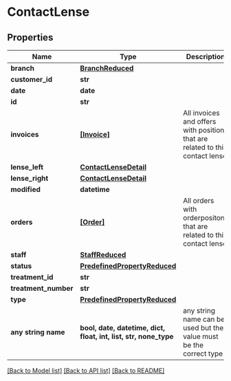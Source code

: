 # ContactLense


## Properties
Name | Type | Description | Notes
------------ | ------------- | ------------- | -------------
**branch** | [**BranchReduced**](BranchReduced.md) |  | [optional] 
**customer_id** | **str** |  | [optional] 
**date** | **date** |  | [optional] 
**id** | **str** |  | [optional] 
**invoices** | [**[Invoice]**](Invoice.md) | All invoices and offers with positions that are related to this contact lense | [optional] 
**lense_left** | [**ContactLenseDetail**](ContactLenseDetail.md) |  | [optional] 
**lense_right** | [**ContactLenseDetail**](ContactLenseDetail.md) |  | [optional] 
**modified** | **datetime** |  | [optional] 
**orders** | [**[Order]**](Order.md) | All orders with orderpositons that are related to this contact lense | [optional] 
**staff** | [**StaffReduced**](StaffReduced.md) |  | [optional] 
**status** | [**PredefinedPropertyReduced**](PredefinedPropertyReduced.md) |  | [optional] 
**treatment_id** | **str** |  | [optional] 
**treatment_number** | **str** |  | [optional] 
**type** | [**PredefinedPropertyReduced**](PredefinedPropertyReduced.md) |  | [optional] 
**any string name** | **bool, date, datetime, dict, float, int, list, str, none_type** | any string name can be used but the value must be the correct type | [optional]

[[Back to Model list]](../README.md#documentation-for-models) [[Back to API list]](../README.md#documentation-for-api-endpoints) [[Back to README]](../README.md)


